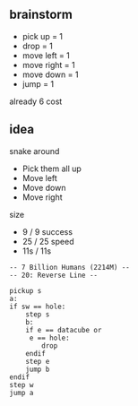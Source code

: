 
## brainstorm

* pick up = 1
* drop = 1
* move left = 1
* move right = 1
* move down = 1
* jump = 1

already 6 cost

## idea

snake around

* Pick them all up
* Move left
* Move down
* Move right

size
* 9 / 9
success
* 25 / 25
speed
* 11s / 11s

```
-- 7 Billion Humans (2214M) --
-- 20: Reverse Line --

pickup s
a:
if sw == hole:
	step s
	b:
	if e == datacube or
	 e == hole:
		drop
	endif
	step e
	jump b
endif
step w
jump a



```
